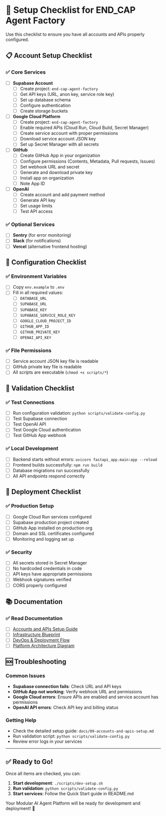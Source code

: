 # 🚀 Setup Checklist for END_CAP Agent Factory

Use this checklist to ensure you have all accounts and APIs properly configured.

## 📋 Account Setup Checklist

### ✅ Core Services
- [ ] **Supabase Account**
  - [ ] Create project: `end-cap-agent-factory`
  - [ ] Get API keys (URL, anon key, service role key)
  - [ ] Set up database schema
  - [ ] Configure authentication
  - [ ] Create storage buckets

- [ ] **Google Cloud Platform**
  - [ ] Create project: `end-cap-agent-factory`
  - [ ] Enable required APIs (Cloud Run, Cloud Build, Secret Manager)
  - [ ] Create service account with proper permissions
  - [ ] Download service account JSON key
  - [ ] Set up Secret Manager with all secrets

- [ ] **GitHub**
  - [ ] Create GitHub App in your organization
  - [ ] Configure permissions (Contents, Metadata, Pull requests, Issues)
  - [ ] Set webhook URL and secret
  - [ ] Generate and download private key
  - [ ] Install app on organization
  - [ ] Note App ID

- [ ] **OpenAI**
  - [ ] Create account and add payment method
  - [ ] Generate API key
  - [ ] Set usage limits
  - [ ] Test API access

### ✅ Optional Services
- [ ] **Sentry** (for error monitoring)
- [ ] **Slack** (for notifications)
- [ ] **Vercel** (alternative frontend hosting)

## 🔧 Configuration Checklist

### ✅ Environment Variables
- [ ] Copy `env.example` to `.env`
- [ ] Fill in all required values:
  - [ ] `DATABASE_URL`
  - [ ] `SUPABASE_URL`
  - [ ] `SUPABASE_KEY`
  - [ ] `SUPABASE_SERVICE_ROLE_KEY`
  - [ ] `GOOGLE_CLOUD_PROJECT_ID`
  - [ ] `GITHUB_APP_ID`
  - [ ] `GITHUB_PRIVATE_KEY`
  - [ ] `OPENAI_API_KEY`

### ✅ File Permissions
- [ ] Service account JSON key file is readable
- [ ] GitHub private key file is readable
- [ ] All scripts are executable (`chmod +x scripts/*`)

## 🧪 Validation Checklist

### ✅ Test Connections
- [ ] Run configuration validation: `python scripts/validate-config.py`
- [ ] Test Supabase connection
- [ ] Test OpenAI API
- [ ] Test Google Cloud authentication
- [ ] Test GitHub App webhook

### ✅ Local Development
- [ ] Backend starts without errors: `uvicorn fastapi_app.main:app --reload`
- [ ] Frontend builds successfully: `npm run build`
- [ ] Database migrations run successfully
- [ ] All API endpoints respond correctly

## 🚀 Deployment Checklist

### ✅ Production Setup
- [ ] Google Cloud Run services configured
- [ ] Supabase production project created
- [ ] GitHub App installed on production org
- [ ] Domain and SSL certificates configured
- [ ] Monitoring and logging set up

### ✅ Security
- [ ] All secrets stored in Secret Manager
- [ ] No hardcoded credentials in code
- [ ] API keys have appropriate permissions
- [ ] Webhook signatures verified
- [ ] CORS properly configured

## 📚 Documentation

### ✅ Read Documentation
- [ ] [Accounts and APIs Setup Guide](./docs/09-accounts-and-apis-setup.md)
- [ ] [Infrastructure Blueprint](./docs/01-infrastructure-blueprint.md)
- [ ] [DevOps & Deployment Flow](./docs/02-devops-deployment-flow.md)
- [ ] [Platform Architecture Diagram](./docs/08-platform-architecture-diagram.md)

## 🆘 Troubleshooting

### Common Issues
- **Supabase connection fails**: Check URL and API keys
- **GitHub App not working**: Verify webhook URL and permissions
- **Google Cloud errors**: Ensure APIs are enabled and service account has permissions
- **OpenAI API errors**: Check API key and billing status

### Getting Help
- Check the detailed setup guide: `docs/09-accounts-and-apis-setup.md`
- Run validation script: `python scripts/validate-config.py`
- Review error logs in your services

---

## ✅ Ready to Go!

Once all items are checked, you can:

1. **Start development**: `./scripts/dev-setup.sh`
2. **Run validation**: `python scripts/validate-config.py`
3. **Start services**: Follow the Quick Start guide in README.md

Your Modular AI Agent Platform will be ready for development and deployment! 🎉
